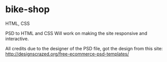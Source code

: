 # bike-shop
HTML, CSS

PSD to HTML and CSS
Will work on making the site responsive and interactive.

All credits due to the designer of the PSD file, got the design from this site: http://designscrazed.org/free-ecommerce-psd-templates/

